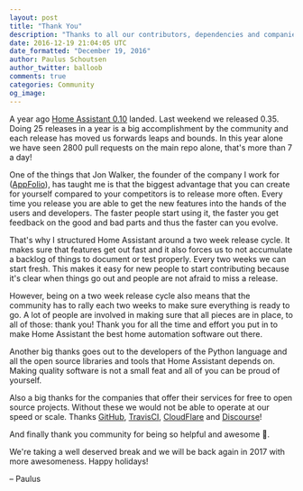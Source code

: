 ```yaml
---
layout: post
title: "Thank You"
description: "Thanks to all our contributors, dependencies and companies that help make Home Assistant awesome."
date: 2016-12-19 21:04:05 UTC
date_formatted: "December 19, 2016"
author: Paulus Schoutsen
author_twitter: balloob
comments: true
categories: Community
og_image:
---
```


A year ago [Home Assistant 0.10][0.10] landed. Last weekend we released 0.35. Doing 25 releases in a year is a big accomplishment by the community and each release has moved us forwards leaps and bounds. In this year alone we have seen 2800 pull requests on the main repo alone, that's more than 7 a day!

One of the things that Jon Walker, the founder of the company I work for ([AppFolio]), has taught me is that the biggest advantage that you can create for yourself compared to your competitors is to release more often. Every time you release you are able to get the new features into the hands of the users and developers. The faster people start using it, the faster you get feedback on the good and bad parts and thus the faster can you evolve.

That's why I structured Home Assistant around a two week release cycle. It makes sure that features get out fast and it also forces us to not accumulate a backlog of things to document or test properly. Every two weeks we can start fresh. This makes it easy for new people to start contributing because it's clear when things go out and people are not afraid to miss a release.

However, being on a two week release cycle also means that the community has to rally each two weeks to make sure everything is ready to go. A lot of people are involved in making sure that all pieces are in place, to all of those: thank you! Thank you for all the time and effort you put in to make Home Assistant the best home automation software out there.

Another big thanks goes out to the developers of the Python language and all the open source libraries and tools that Home Assistant depends on. Making quality software is not a small feat and all of you can be proud of yourself.

Also a big thanks for the companies that offer their services for free to open source projects. Without these we would not be able to operate at our speed or scale. Thanks [GitHub], [TravisCI], [CloudFlare] and [Discourse]!

And finally thank you community for being so helpful and awesome 🙇.

We're taking a well deserved break and we will be back again in 2017 with more awesomeness. Happy holidays!

– Paulus

[0.10]: https://home-assistant.io/blog/2015/12/22/amazon-echo-icloud-and-templates/
[AppFolio]: http://www.appfolioinc.com/
[GitHub]: https://GitHub.com
[TravisCI]: https://Travis-ci.org
[CloudFlare]: https://CloudFlare.com
[Discourse]: https://Discourse.com
